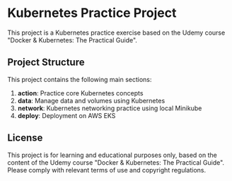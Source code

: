 # Kubernetes Practice Project

This project is a Kubernetes practice exercise based on the Udemy course "Docker & Kubernetes: The Practical Guide".

## Project Structure

This project contains the following main sections:

1. **action**: Practice core Kubernetes concepts
2. **data**: Manage data and volumes using Kubernetes
3. **network**: Kubernetes networking practice using local Minikube
4. **deploy**: Deployment on AWS EKS

## License

This project is for learning and educational purposes only, based on the content of the Udemy course "Docker & Kubernetes: The Practical Guide". Please comply with relevant terms of use and copyright regulations.